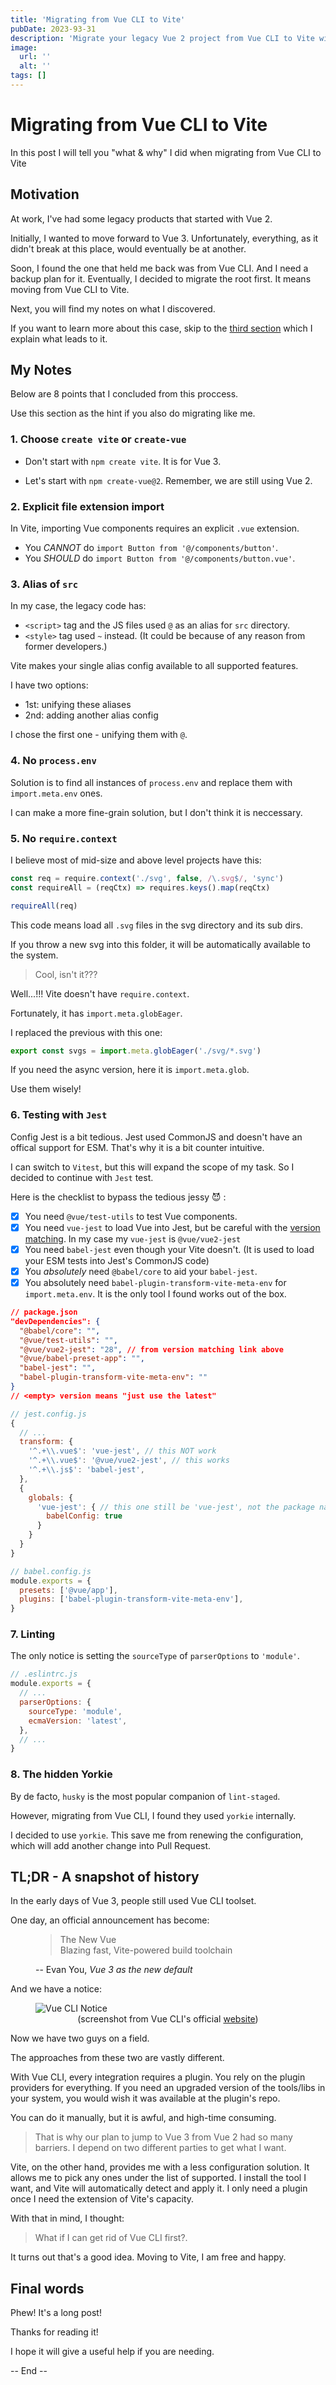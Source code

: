 ```yaml
---
title: 'Migrating from Vue CLI to Vite'
pubDate: 2023-93-31
description: 'Migrate your legacy Vue 2 project from Vue CLI to Vite with ease. Learn from my experience and tips for a smooth transition.'
image:
  url: ''
  alt: ''
tags: []
---
```


# Migrating from Vue CLI to Vite

In this post I will tell you "what & why" I did when migrating from Vue CLI to Vite

## Motivation

At work, I've had some legacy products that started with Vue 2.

Initially, I wanted to move forward to Vue 3. Unfortunately, everything, as it didn't break at this place, would eventually be at another.

Soon, I found the one that held me back was from Vue CLI. And I need a backup plan for it. Eventually, I decided to migrate the root first. It means moving from Vue CLI to Vite.

Next, you will find my notes on what I discovered.

If you want to learn more about this case, skip to the [third section](#tldr---a-snapshot-of-history) which I explain what leads to it.

## My Notes

Below are 8 points that I concluded from this proccess.

Use this section as the hint if you also do migrating like me.

### 1. Choose `create vite` or `create-vue`

- Don't start with `npm create vite`. It is for Vue 3.

- Let's start with `npm create-vue@2`. Remember, we are still using Vue 2.

### 2. Explicit file extension import

In Vite, importing Vue components requires an explicit `.vue` extension.

- You _CANNOT_ do `import Button from '@/components/button'`.
- You _SHOULD_ do `import Button from '@/components/button.vue'`.

### 3. Alias of `src`

In my case, the legacy code has:

- `<script>` tag and the JS files used `@` as an alias for `src` directory.
- `<style>` tag used `~` instead. (It could be because of any reason from former developers.)

Vite makes your single alias config available to all supported features.

I have two options:

- 1st: unifying these aliases
- 2nd: adding another alias config

I chose the first one - unifying them with `@`.

### 4. No `process.env`

Solution is to find all instances of `process.env` and replace them with `import.meta.env` ones.

I can make a more fine-grain solution, but I don't think it is neccessary.

### 5. No `require.context`

I believe most of mid-size and above level projects have this:

```javascript
const req = require.context('./svg', false, /\.svg$/, 'sync')
const requireAll = (reqCtx) => requires.keys().map(reqCtx)

requireAll(req)
```

This code means load all `.svg` files in the svg directory and its sub dirs.

If you throw a new svg into this folder, it will be automatically available to the system.

> Cool, isn't it???

Well...!!! Vite doesn't have `require.context`.

Fortunately, it has `import.meta.globEager`.

I replaced the previous with this one:

```javascript
export const svgs = import.meta.globEager('./svg/*.svg')
```

If you need the async version, here it is `import.meta.glob`.

Use them wisely!

### 6. Testing with `Jest`

Config Jest is a bit tedious. Jest used CommonJS and doesn't have an offical support for ESM. That's why it is a bit counter intuitive.

I can switch to `Vitest`, but this will expand the scope of my task.
So I decided to continue with `Jest` test.

Here is the checklist to bypass the tedious jessy 😈 :

- [x] You need `@vue/test-utils` to test Vue components.
- [x] You need `vue-jest` to load Vue into Jest,
      but be careful with the [version matching](https://github.com/vuejs/vue-jest#user-content-installation).
      In my case my `vue-jest` is `@vue/vue2-jest`
- [x] You need `babel-jest` even though your Vite doesn't.
      (It is used to load your ESM tests into Jest's CommonJS code)
- [x] You _absolutely_ need `@babel/core` to aid your `babel-jest`.
- [x] You absolutely need `babel-plugin-transform-vite-meta-env` for `import.meta.env`. It is the only tool I found works out of the box.

```json
// package.json
"devDependencies": {
  "@babel/core": "",
  "@vue/test-utils": "",
  "@vue/vue2-jest": "28", // from version matching link above
  "@vue/babel-preset-app": "",
  "babel-jest": "",
  "babel-plugin-transform-vite-meta-env": ""
}
// <empty> version means "just use the latest"
```

```javascript
// jest.config.js
{
  // ...
  transform: {
    '^.+\\.vue$': 'vue-jest', // this NOT work
    '^.+\\.vue$': '@vue/vue2-jest', // this works
    '^.+\\.js$': 'babel-jest',
  },
  {
    globals: {
      'vue-jest': { // this one still be 'vue-jest', not the package name
        babelConfig: true
      }
    }
  }
}
```

```javascript
// babel.config.js
module.exports = {
  presets: ['@vue/app'],
  plugins: ['babel-plugin-transform-vite-meta-env'],
}
```

### 7. Linting

The only notice is setting the `sourceType` of `parserOptions` to `'module'`.

```javascript
// .eslintrc.js
module.exports = {
  // ...
  parserOptions: {
    sourceType: 'module',
    ecmaVersion: 'latest',
  },
  // ...
}
```

### 8. The hidden Yorkie

By de facto, `husky` is the most popular companion of `lint-staged`.

However, migrating from Vue CLI, I found they used `yorkie` internally.

I decided to use `yorkie`. This save me from renewing the configuration, which will add another change into Pull Request.

## TL;DR - A snapshot of history

In the early days of Vue 3, people still used Vue CLI toolset.

One day, an official announcement has become:

<figure>
    <blockquote cite="https://blog.vuejs.org/posts/vue-3-as-the-new-default">
        The New Vue</br>
        Blazing fast, Vite-powered build toolchain
    </blockquote>
    <figcaption>-- Evan You, <cite>Vue 3 as the new default</cite></figcaption>
</figure>

And we have a notice:

<figure>
    <img src="https://ik.imagekit.io/hpb/vue-cli-maintenance-mode.jpg?updatedAt=1680314542890" alt="Vue CLI Notice" />
    <figcaption align="center">(screenshot from Vue CLI's official <a href="https://cli.vuejs.org/">website</a>)</figcaption>
</figure>

Now we have two guys on a field.

The approaches from these two are vastly different.

With Vue CLI, every integration requires a plugin. You rely on the plugin providers for everything. If you need an upgraded version of the tools/libs in your system, you would wish it was available at the plugin's repo.

You can do it manually, but it is awful, and high-time consuming.

> That is why our plan to jump to Vue 3 from Vue 2 had so many barriers. I depend on two different parties to get what I want.

Vite, on the other hand, provides me with a less configuration solution. It allows me to pick any ones under the list of supported. I install the tool I want, and Vite will automatically detect and apply it. I only need a plugin once I need the extension of Vite's capacity.

With that in mind, I thought:

> What if I can get rid of Vue CLI first?.

It turns out that's a good idea. Moving to Vite, I am free and happy.

## Final words

Phew! It's a long post!

Thanks for reading it!

I hope it will give a useful help if you are needing.

-- End --
